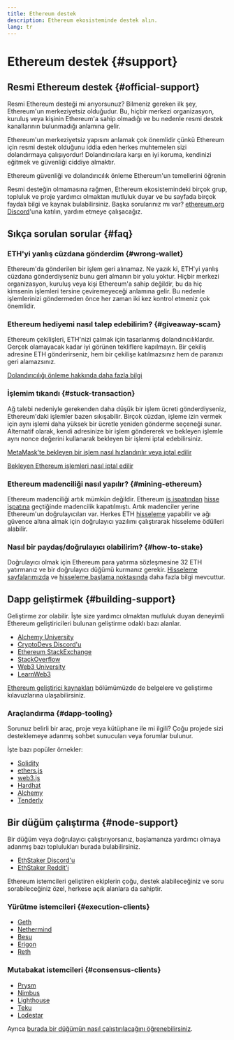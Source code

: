 ```yaml
---
title: Ethereum destek
description: Ethereum ekosisteminde destek alın.
lang: tr
---
```


# Ethereum destek {#support}

## Resmi Ethereum destek {#official-support}

Resmi Ethereum desteği mi arıyorsunuz? Bilmeniz gereken ilk şey, Ethereum'un merkeziyetsiz olduğudur. Bu, hiçbir merkezi organizasyon, kuruluş veya kişinin Ethereum'a sahip olmadığı ve bu nedenle resmi destek kanallarının bulunmadığı anlamına gelir.

Ethereum'un merkeziyetsiz yapısını anlamak çok önemlidir çünkü Ethereum için resmi destek olduğunu iddia eden herkes muhtemelen sizi dolandırmaya çalışıyordur! Dolandırıcılara karşı en iyi koruma, kendinizi eğitmek ve güvenliği ciddiye almaktır.

<DocLink href="/security/">
  Ethereum güvenliği ve dolandırıcılık önleme
</DocLink>

<DocLink href="/learn/">
  Ethereum'un temellerini öğrenin
</DocLink>

Resmi desteğin olmamasına rağmen, Ethereum ekosistemindeki birçok grup, topluluk ve proje yardımcı olmaktan mutluluk duyar ve bu sayfada birçok faydalı bilgi ve kaynak bulabilirsiniz. Başka sorularınız mı var? [ethereum.org Discord](/discord/)'una katılın, yardım etmeye çalışacağız.

## Sıkça sorulan sorular {#faq}

### ETH'yi yanlış cüzdana gönderdim {#wrong-wallet}

Ethereum'da gönderilen bir işlem geri alınamaz. Ne yazık ki, ETH'yi yanlış cüzdana gönderdiyseniz bunu geri almanın bir yolu yoktur. Hiçbir merkezi organizasyon, kuruluş veya kişi Ethereum'a sahip değildir, bu da hiç kimsenin işlemleri tersine çeviremeyeceği anlamına gelir. Bu nedenle işlemlerinizi göndermeden önce her zaman iki kez kontrol etmeniz çok önemlidir.

### Ethereum hediyemi nasıl talep edebilirim? {#giveaway-scam}

Ethereum çekilişleri, ETH'nizi çalmak için tasarlanmış dolandırıcılıklardır. Gerçek olamayacak kadar iyi görünen tekliflere kapılmayın. Bir çekiliş adresine ETH gönderirseniz, hem bir çekilişe katılmazsınız hem de paranızı geri alamazsınız.

[Dolandırıcılığı önleme hakkında daha fazla bilgi](/security/#common-scams)

### İşlemim tıkandı {#stuck-transaction}

Ağ talebi nedeniyle gerekenden daha düşük bir işlem ücreti gönderdiyseniz, Ethereum'daki işlemler bazen sıkışabilir. Birçok cüzdan, işleme izin vermek için aynı işlemi daha yüksek bir ücretle yeniden gönderme seçeneği sunar. Alternatif olarak, kendi adresinize bir işlem göndererek ve bekleyen işlemle aynı nonce değerini kullanarak bekleyen bir işlemi iptal edebilirsiniz.

[MetaMask'te bekleyen bir işlem nasıl hızlandırılır veya iptal edilir](https://metamask.zendesk.com/hc/en-us/articles/360015489251-How-to-speed-up-or-cancel-a-pending-transaction)

[Bekleyen Ethereum işlemleri nasıl iptal edilir](https://info.etherscan.com/how-to-cancel-ethereum-pending-transactions/)

### Ethereum madenciliği nasıl yapılır? {#mining-ethereum}

Ethereum madenciliği artık mümkün değildir. Ethereum [iş ispatından](/glossary/#pow) [hisse ispatına](/glossary/#pos) geçtiğinde madencilik kapatılmıştı. Artık madenciler yerine Ethereum'un doğrulayıcıları var. Herkes ETH [hisseleme](/glossary/#staking) yapabilir ve ağı güvence altına almak için doğrulayıcı yazılımı çalıştırarak hisseleme ödülleri alabilir.



### Nasıl bir paydaş/doğrulayıcı olabilirim? {#how-to-stake}

Doğrulayıcı olmak için Ethereum para yatırma sözleşmesine 32 ETH yatırmanız ve bir doğrulayıcı düğümü kurmanız gerekir. [Hisseleme sayfalarımızda](/staking) ve [hisseleme başlama noktasında](https://launchpad.ethereum.org/) daha fazla bilgi mevcuttur.



## Dapp geliştirmek {#building-support}

Geliştirme zor olabilir. İşte size yardımcı olmaktan mutluluk duyan deneyimli Ethereum geliştiricileri bulunan geliştirme odaklı bazı alanlar.

- [Alchemy University](https://university.alchemy.com/#starter_code)
- [CryptoDevs Discord'u](https://discord.com/invite/5W5tVb3)
- [Ethereum StackExchange](https://ethereum.stackexchange.com/)
- [StackOverflow](https://stackoverflow.com/questions/tagged/web3)
- [Web3 University](https://www.web3.university/)
- [LearnWeb3](https://discord.com/invite/learnweb3)

[Ethereum geliştirici kaynakları](/developers/) bölümümüzde de belgelere ve geliştirme kılavuzlarına ulaşabilirsiniz.



### Araçlandırma {#dapp-tooling}

Sorunuz belirli bir araç, proje veya kütüphane ile mi ilgili? Çoğu projede sizi desteklemeye adanmış sohbet sunucuları veya forumlar bulunur.

İşte bazı popüler örnekler:

- [Solidity](https://gitter.im/ethereum/solidity)
- [ethers.js](https://discord.gg/6jyGVDK6Jx)
- [web3.js](https://discord.gg/GsABYQu4sC)
- [Hardhat](https://discord.gg/xtrMGhmbfZ)
- [Alchemy](http://alchemy.com/discord)
- [Tenderly](https://discord.gg/fBvDJYR)



## Bir düğüm çalıştırma {#node-support}

Bir düğüm veya doğrulayıcı çalıştırıyorsanız, başlamanıza yardımcı olmaya adanmış bazı toplulukları burada bulabilirsiniz.

- [EthStaker Discord'u](https://discord.gg/ethstaker)
- [EthStaker Reddit'i](https://www.reddit.com/r/ethstaker)

Ethereum istemcileri geliştiren ekiplerin çoğu, destek alabileceğiniz ve soru sorabileceğiniz özel, herkese açık alanlara da sahiptir.



### Yürütme istemcileri {#execution-clients}

- [Geth](https://discord.gg/FqDzupGyYf)
- [Nethermind](https://discord.gg/YJx3pm8z5C)
- [Besu](https://discord.gg/p8djYngzKN)
- [Erigon](https://github.com/ledgerwatch/erigon/issues)
- [Reth](https://github.com/paradigmxyz/reth/discussions)



### Mutabakat istemcileri {#consensus-clients}

- [Prysm](https://discord.gg/prysmaticlabs)
- [Nimbus](https://discord.gg/nSmEH3qgFv)
- [Lighthouse](https://discord.gg/cyAszAh)
- [Teku](https://discord.gg/7hPv2T6)
- [Lodestar](https://discord.gg/aMxzVcr)

Ayrıca [burada bir düğümün nasıl çalıştırılacağını öğrenebilirsiniz](/developers/docs/nodes-and-clients/run-a-node/).
